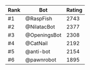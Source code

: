 Rank|Bot|Rating
---|---|---
#1|@RaspFish|2743
#2|@NilatacBot|2377
#3|@OpeningsBot|2308
#4|@CatNail|2192
#5|@anti-bot|2154
#6|@pawnrobot|1895
